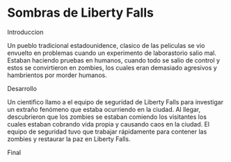 # Sombras de Liberty Falls

Introduccion

Un pueblo tradicional estadounidence, 
clasico de las peliculas se vio envuelto en problemas cuando 
un experimento de laborastorio salio mal. Estaban haciendo 
pruebas en humanos, cuando todo se salio de control y
estos se convirtieron en zombies, los cuales eran demasiado
agresivos y hambrientos por morder humanos.


Desarrollo 

Un cientifico llamo a el equipo de seguridad de 
Liberty Falls para investigar un extraño fenómeno 
que estaba ocurriendo en la ciudad. Al llegar, 
descubrieron que los zombies se estaban comiendo los visitantes 
 los cuales estaban cobrando vida propia y causando caos en 
la ciudad. El equipo de seguridad tuvo que trabajar 
rápidamente para contener las zombies y restaurar 
la paz en Liberty Falls.

Final






